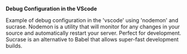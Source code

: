 **Debug Configuration in the VScode**

Example of debug configuration in the 'vscode' using 'nodemon' and sucrase.
Nodemon is a utility that will monitor for any changes in your source and automatically restart your server. Perfect for development.
Sucrase is an alternative to Babel that allows super-fast development builds. 
